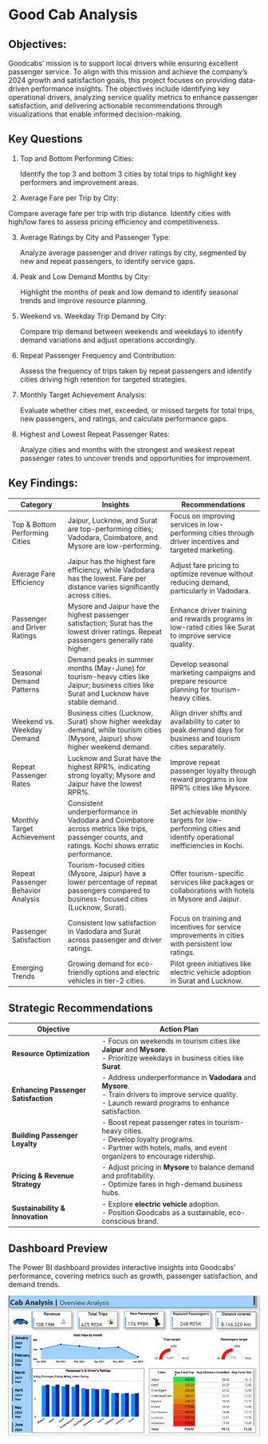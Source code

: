 # Good Cab Analysis 

## Objectives:
Goodcabs’ mission is to support local drivers while ensuring excellent passenger service. To align with this mission and achieve the company’s 2024 growth and satisfaction goals, this project focuses on providing data-driven performance insights. The objectives include identifying key operational drivers, analyzing service quality metrics to enhance passenger satisfaction, and delivering actionable recommendations through visualizations that enable informed decision-making.

## Key Questions
1) Top and Bottom Performing Cities:

	Identify the top 3 and bottom 3 cities by total trips to highlight key performers and improvement areas.

2) Average Fare per Trip by City:

  Compare average fare per trip with trip distance. Identify cities with high/low fares to assess pricing efficiency and competitiveness.

3) Average Ratings by City and Passenger Type:

	Analyze average passenger and driver ratings by city, segmented by new and repeat passengers, to identify service gaps.

4) Peak and Low Demand Months by City:

	Highlight the months of peak and low demand to identify seasonal trends and improve resource planning.

5) Weekend vs. Weekday Trip Demand by City:

	Compare trip demand between weekends and weekdays to identify demand variations and adjust operations accordingly.

6) Repeat Passenger Frequency and Contribution:

	Assess the frequency of trips taken by repeat passengers and identify cities driving high retention for targeted strategies.

7) Monthly Target Achievement Analysis:

	Evaluate whether cities met, exceeded, or missed targets for total trips, new passengers, and ratings, and calculate performance gaps.

8) Highest and Lowest Repeat Passenger Rates:

	Analyze cities and months with the strongest and weakest repeat passenger rates to uncover trends and opportunities for improvement.


## Key Findings:

| Category                       | Insights                                                                                  | Recommendations                                                                 |
|--------------------------------|-------------------------------------------------------------------------------------------|---------------------------------------------------------------------------------|
| Top & Bottom Performing Cities | Jaipur, Lucknow, and Surat are top-performing cities; Vadodara, Coimbatore, and Mysore are low-performing. | Focus on improving services in low-performing cities through driver incentives and targeted marketing. |
| Average Fare Efficiency        | Jaipur has the highest fare efficiency, while Vadodara has the lowest. Fare per distance varies significantly across cities. | Adjust fare pricing to optimize revenue without reducing demand, particularly in Vadodara. |
| Passenger and Driver Ratings   | Mysore and Jaipur have the highest passenger satisfaction; Surat has the lowest driver ratings. Repeat passengers generally rate higher. | Enhance driver training and rewards programs in low-rated cities like Surat to improve service quality. |
| Seasonal Demand Patterns       | Demand peaks in summer months (May-June) for tourism-heavy cities like Jaipur; business cities like Surat and Lucknow have stable demand. | Develop seasonal marketing campaigns and prepare resource planning for tourism-heavy cities. |
| Weekend vs. Weekday Demand     | Business cities (Lucknow, Surat) show higher weekday demand, while tourism cities (Mysore, Jaipur) show higher weekend demand. | Align driver shifts and availability to cater to peak demand days for business and tourism cities separately. |
| Repeat Passenger Rates         | Lucknow and Surat have the highest RPR%, indicating strong loyalty; Mysore and Jaipur have the lowest RPR%. | Improve repeat passenger loyalty through reward programs in low RPR% cities like Mysore. |
| Monthly Target Achievement     | Consistent underperformance in Vadodara and Coimbatore across metrics like trips, passenger counts, and ratings. Kochi shows erratic performance. | Set achievable monthly targets for low-performing cities and identify operational inefficiencies in Kochi. |
| Repeat Passenger Behavior Analysis | Tourism-focused cities (Mysore, Jaipur) have a lower percentage of repeat passengers compared to business-focused cities (Lucknow, Surat). | Offer tourism-specific services like packages or collaborations with hotels in Mysore and Jaipur. |
| Passenger Satisfaction         | Consistent low satisfaction in Vadodara and Surat across passenger and driver ratings. | Focus on training and incentives for service improvements in cities with persistent low ratings. |
| Emerging Trends                | Growing demand for eco-friendly options and electric vehicles in tier-2 cities. | Pilot green initiatives like electric vehicle adoption in Surat and Lucknow. |

## Strategic Recommendations 

| **Objective**               | **Action Plan**                                                                 |
|------------------------------|---------------------------------------------------------------------------------|
| **Resource Optimization**    | - Focus on weekends in tourism cities like **Jaipur** and **Mysore**.<br>- Prioritize weekdays in business cities like **Surat**. |
| **Enhancing Passenger Satisfaction** | - Address underperformance in **Vadodara** and **Mysore**.<br>- Train drivers to improve service quality.<br>- Launch reward programs to enhance satisfaction. |
| **Building Passenger Loyalty** | - Boost repeat passenger rates in tourism-heavy cities.<br>- Develop loyalty programs.<br>- Partner with hotels, malls, and event organizers to encourage ridership. |
| **Pricing & Revenue Strategy** | - Adjust pricing in **Mysore** to balance demand and profitability.<br>- Optimize fares in high-demand business hubs. |
| **Sustainability & Innovation** | - Explore **electric vehicle** adoption.<br>- Position Goodcabs as a sustainable, eco-conscious brand. |

## Dashboard Preview  

The Power BI dashboard provides interactive insights into Goodcabs’ performance, covering metrics such as growth, passenger satisfaction, and demand trends.  

![Power BI Dashboard](Capture.PNG)



